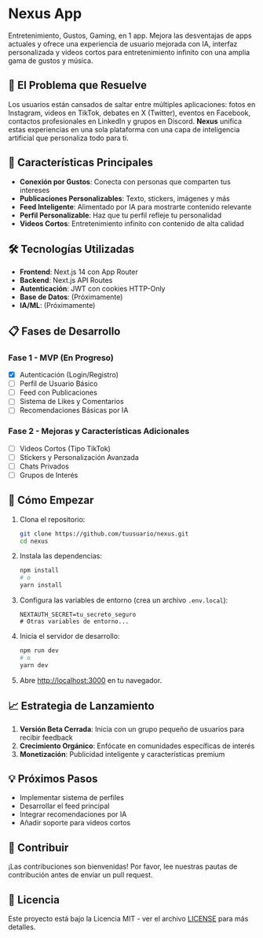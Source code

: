 # Nexus App

Entretenimiento, Gustos, Gaming, en 1 app. Mejora las desventajas de apps actuales y ofrece una experiencia de usuario mejorada con IA, interfaz personalizada y videos cortos para entretenimiento infinito con una amplia gama de gustos y música.

## 🎯 El Problema que Resuelve

Los usuarios están cansados de saltar entre múltiples aplicaciones: fotos en Instagram, videos en TikTok, debates en X (Twitter), eventos en Facebook, contactos profesionales en LinkedIn y grupos en Discord. **Nexus** unifica estas experiencias en una sola plataforma con una capa de inteligencia artificial que personaliza todo para ti.

## 🚀 Características Principales

- **Conexión por Gustos**: Conecta con personas que comparten tus intereses
- **Publicaciones Personalizables**: Texto, stickers, imágenes y más
- **Feed Inteligente**: Alimentado por IA para mostrarte contenido relevante
- **Perfil Personalizable**: Haz que tu perfil refleje tu personalidad
- **Videos Cortos**: Entretenimiento infinito con contenido de alta calidad

## 🛠️ Tecnologías Utilizadas

- **Frontend**: Next.js 14 con App Router
- **Backend**: Next.js API Routes
- **Autenticación**: JWT con cookies HTTP-Only
- **Base de Datos**: (Próximamente)
- **IA/ML**: (Próximamente)

## 📋 Fases de Desarrollo

### Fase 1 - MVP (En Progreso)
- [x] Autenticación (Login/Registro)
- [ ] Perfil de Usuario Básico
- [ ] Feed con Publicaciones
- [ ] Sistema de Likes y Comentarios
- [ ] Recomendaciones Básicas por IA

### Fase 2 - Mejoras y Características Adicionales
- [ ] Videos Cortos (Tipo TikTok)
- [ ] Stickers y Personalización Avanzada
- [ ] Chats Privados
- [ ] Grupos de Interés

## 🚀 Cómo Empezar

1. Clona el repositorio:
   ```bash
   git clone https://github.com/tuusuario/nexus.git
   cd nexus
   ```

2. Instala las dependencias:
   ```bash
   npm install
   # o
   yarn install
   ```

3. Configura las variables de entorno (crea un archivo `.env.local`):
   ```
   NEXTAUTH_SECRET=tu_secreto_seguro
   # Otras variables de entorno...
   ```

4. Inicia el servidor de desarrollo:
   ```bash
   npm run dev
   # o
   yarn dev
   ```

5. Abre [http://localhost:3000](http://localhost:3000) en tu navegador.

## 📈 Estrategia de Lanzamiento

1. **Versión Beta Cerrada**: Inicia con un grupo pequeño de usuarios para recibir feedback
2. **Crecimiento Orgánico**: Enfócate en comunidades específicas de interés
3. **Monetización**: Publicidad inteligente y características premium

## 💡 Próximos Pasos

- Implementar sistema de perfiles
- Desarrollar el feed principal
- Integrar recomendaciones por IA
- Añadir soporte para videos cortos

## 🤝 Contribuir

¡Las contribuciones son bienvenidas! Por favor, lee nuestras pautas de contribución antes de enviar un pull request.

## 📄 Licencia

Este proyecto está bajo la Licencia MIT - ver el archivo [LICENSE](LICENSE) para más detalles.
